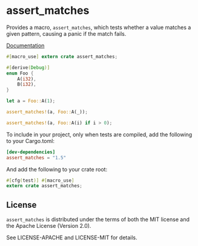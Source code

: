 # assert_matches

Provides a macro, `assert_matches`, which tests whether a value
matches a given pattern, causing a panic if the match fails.

[Documentation](https://docs.rs/assert_matches/)

```rust
#[macro_use] extern crate assert_matches;

#[derive(Debug)]
enum Foo {
    A(i32),
    B(i32),
}

let a = Foo::A(1);

assert_matches!(a, Foo::A(_));

assert_matches!(a, Foo::A(i) if i > 0);
```

To include in your project, only when tests are compiled, add the following
to your Cargo.toml:

```toml
[dev-dependencies]
assert_matches = "1.5"
```

And add the following to your crate root:

```rust
#[cfg(test)] #[macro_use]
extern crate assert_matches;
```

## License

`assert_matches` is distributed under the terms of both the MIT license and the
Apache License (Version 2.0).

See LICENSE-APACHE and LICENSE-MIT for details.

